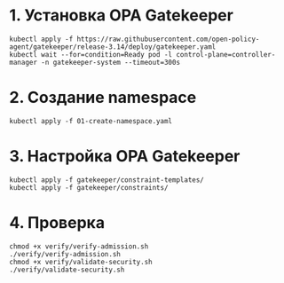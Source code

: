 # 1. Установка OPA Gatekeeper
```shell
kubectl apply -f https://raw.githubusercontent.com/open-policy-agent/gatekeeper/release-3.14/deploy/gatekeeper.yaml
kubectl wait --for=condition=Ready pod -l control-plane=controller-manager -n gatekeeper-system --timeout=300s
```

# 2. Создание namespace
```shell
kubectl apply -f 01-create-namespace.yaml
```

# 3. Настройка OPA Gatekeeper
```shell
kubectl apply -f gatekeeper/constraint-templates/
kubectl apply -f gatekeeper/constraints/
```

# 4. Проверка
```shell
chmod +x verify/verify-admission.sh
./verify/verify-admission.sh
chmod +x verify/validate-security.sh
./verify/validate-security.sh
```
